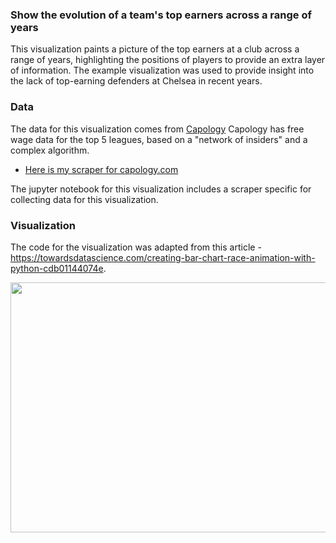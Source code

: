 ### Show the evolution of a team's top earners across a range of years

This visualization paints a picture of the top earners at a club across a range of years, highlighting the positions of players to provide an extra layer of information. The example visualization was used to provide insight into the lack of top-earning defenders at Chelsea in recent years. 

### Data

The data for this visualization comes from [Capology](https://www.capology.com/)  Capology has free wage data for the top 5 leagues, based on a "network of insiders" and a complex algorithm. 
- [Here is my scraper for capology.com](https://github.com/t-mckeon/Soccer-Analytics-Scrapers/tree/main/Capology)

The jupyter notebook for this visualization includes a scraper specific for collecting data for this visualization.


### Visualization

The code for the visualization was adapted from this article - https://towardsdatascience.com/creating-bar-chart-race-animation-with-python-cdb01144074e.

<img src="https://user-images.githubusercontent.com/105253832/169878337-6847c6ab-1218-48cd-a046-109a6d089ec8.gif" width="800" height="400">

